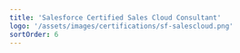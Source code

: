 ```yaml
---
title: 'Salesforce Certified Sales Cloud Consultant'
logo: '/assets/images/certifications/sf-salescloud.png'
sortOrder: 6
---
```

